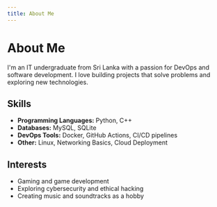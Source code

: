 ```yaml
---
title: About Me
---
```


# About Me

I'm an IT undergraduate from Sri Lanka with a passion for DevOps and software development. I love building projects that solve problems and exploring new technologies.  

## Skills
- **Programming Languages:** Python, C++  
- **Databases:** MySQL, SQLite  
- **DevOps Tools:** Docker, GitHub Actions, CI/CD pipelines  
- **Other:** Linux, Networking Basics, Cloud Deployment  

## Interests
- Gaming and game development  
- Exploring cybersecurity and ethical hacking  
- Creating music and soundtracks as a hobby
